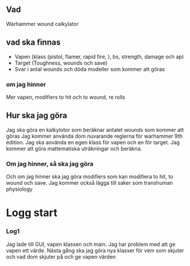 ## Vad

Warhammer wound calkylator


## vad ska finnas

* Vapen (klass (pistol, flamer, rapid fire, ), bs, strength, damage och ap)
* Target (Toughness, wounds och save)
* Svar i antal wounds och döda modeller som kommer att göras


### om jag hinner

Mer vapen, modifiers to hit och to wound, re rolls

## Hur ska jag göra

Jag ska göra en kalkylotor som beräknar antalet wounds som kommer att göras
Jag kommer använda dom nuvarande reglerna för warhammer 9th edition.
Jag ska använda en egen klass för vapen och en för target.
Jag kommer att göra mattematiska uträkningar och beräkna.


### Om jag hinner, så ska jag göra

Och om jag hinner ska jag göra modifiers som kan modifiera to hit, to wound och save.
Jag kommer också lägga till saker som transhuman physiology

# Logg start

### Log1
Jag lade till GUI, vapen klassen och main. Jag har problem med att ge vapen ett värde. Nästa gång ska jag göra nya klasser för vem som skjuter och vad dom skjuter på och ge vapen värden